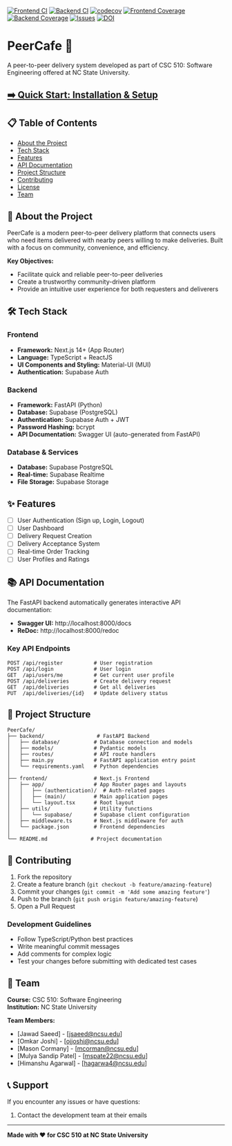 [![Frontend CI](https://github.com/Jawamegamind/PeerCafe/actions/workflows/frontend-ci.yml/badge.svg)](https://github.com/Jawamegamind/PeerCafe/actions/workflows/frontend-ci.yml)
[![Backend CI](https://github.com/Jawamegamind/PeerCafe/actions/workflows/backend-ci.yml/badge.svg)](https://github.com/Jawamegamind/PeerCafe/actions/workflows/backend-ci.yml)
[![codecov](https://codecov.io/github/Jawamegamind/PeerCafe/graph/badge.svg?token=C532V373J8)](https://codecov.io/github/Jawamegamind/PeerCafe)
[![Frontend Coverage](https://codecov.io/github/Jawamegamind/PeerCafe/branch/main/graph/badge.svg?flag=frontend&token=C532V373J8)](https://codecov.io/github/Jawamegamind/PeerCafe/tree/main?flags%5B0%5D=frontend)
[![Backend Coverage](https://codecov.io/github/Jawamegamind/PeerCafe/branch/main/graph/badge.svg?flag=backend&token=C532V373J8)](https://codecov.io/github/Jawamegamind/PeerCafe/tree/main?flags%5B0%5D=backend)
[![Issues](https://img.shields.io/github/issues/Jawamegamind/PeerCafe)](https://github.com/Jawamegamind/PeerCafe/issues)
[![DOI](https://zenodo.org/badge/1069984936.svg)](https://doi.org/10.5281/zenodo.17420477)

# PeerCafe 🚀

A peer-to-peer delivery system developed as part of CSC 510: Software Engineering offered at NC State University.

## [➡️ Quick Start: Installation & Setup](./INSTALL.md)

## 📋 Table of Contents

- [About the Project](#about-the-project)
- [Tech Stack](#tech-stack)
- [Features](#features)
- [API Documentation](#api-documentation)
- [Project Structure](#project-structure)
- [Contributing](#contributing)
- [License](#license)
- [Team](#team)

## 🎯 About the Project

PeerCafe is a modern peer-to-peer delivery platform that connects users who need items delivered with nearby peers willing to make deliveries. Built with a focus on community, convenience, and efficiency.

**Key Objectives:**
- Facilitate quick and reliable peer-to-peer deliveries
- Create a trustworthy community-driven platform
- Provide an intuitive user experience for both requesters and deliverers

## 🛠 Tech Stack

### Frontend
- **Framework:** Next.js 14+ (App Router)
- **Language:** TypeScript + ReactJS
- **UI Components and Styling:** Material-UI (MUI)
- **Authentication:** Supabase Auth

### Backend
- **Framework:** FastAPI (Python)
- **Database:** Supabase (PostgreSQL)
- **Authentication:** Supabase Auth + JWT
- **Password Hashing:** bcrypt
- **API Documentation:** Swagger UI (auto-generated from FastAPI)

### Database & Services
- **Database:** Supabase PostgreSQL
- **Real-time:** Supabase Realtime
- **File Storage:** Supabase Storage

## ✨ Features

- [ ] User Authentication (Sign up, Login, Logout)
- [ ] User Dashboard
- [ ] Delivery Request Creation
- [ ] Delivery Acceptance System
- [ ] Real-time Order Tracking
- [ ] User Profiles and Ratings

## 📚 API Documentation

The FastAPI backend automatically generates interactive API documentation:

- **Swagger UI:** http://localhost:8000/docs
- **ReDoc:** http://localhost:8000/redoc

### Key API Endpoints

```
POST /api/register          # User registration
POST /api/login             # User login
GET  /api/users/me          # Get current user profile
POST /api/deliveries        # Create delivery request
GET  /api/deliveries        # Get all deliveries
PUT  /api/deliveries/{id}   # Update delivery status
```

## 📁 Project Structure

```
PeerCafe/
├── backend/                 # FastAPI Backend
│   ├── database/           # Database connection and models
│   ├── models/             # Pydantic models
│   ├── routes/             # API route handlers
│   ├── main.py             # FastAPI application entry point
│   └── requirements.yaml   # Python dependencies
│
├── frontend/               # Next.js Frontend
│   ├── app/                # App Router pages and layouts
│   │   ├── (authentication)/  # Auth-related pages
│   │   ├── (main)/         # Main application pages
│   │   └── layout.tsx      # Root layout
│   ├── utils/              # Utility functions
│   │   └── supabase/       # Supabase client configuration
│   ├── middleware.ts       # Next.js middleware for auth
│   └── package.json        # Frontend dependencies
│
└── README.md              # Project documentation
```

## 🤝 Contributing

1. Fork the repository
2. Create a feature branch (`git checkout -b feature/amazing-feature`)
3. Commit your changes (`git commit -m 'Add some amazing feature'`)
4. Push to the branch (`git push origin feature/amazing-feature`)
5. Open a Pull Request

### Development Guidelines

- Follow TypeScript/Python best practices
- Write meaningful commit messages
- Add comments for complex logic
- Test your changes before submitting with dedicated test cases

<!-- ## 📄 License

This project is licensed under the MIT License - see the [LICENSE](LICENSE) file for details. -->

## 👥 Team

**Course:** CSC 510: Software Engineering  
**Institution:** NC State University

**Team Members:**
- [Jawad Saeed] - [jsaeed@ncsu.edu]
- [Omkar Joshi] - [ojjoshi@ncsu.edu]
- [Mason Cormany] - [mcorman@ncsu.edu]
- [Mulya Sandip Patel] - [mspate22@ncsu.edu]
- [Himanshu Agarwal] - [hagarwa4@ncsu.edu]

## 📞 Support

If you encounter any issues or have questions:

1. Contact the development team at their emails

---

**Made with ❤️ for CSC 510 at NC State University**
